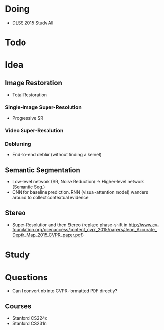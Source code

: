 # Doing
- DLSS 2015 Study All 

# Todo
# Idea
## Image Restoration
- Total Restoration 

### Single-Image Super-Resolution
- Progressive SR

### Video Super-Resolution

### Deblurring
- End-to-end deblur (without finding a kernel)

## Semantic Segmentation

- Low-level network (SR, Noise Reduction) -> Higher-level network (Semantic Seg.)
- CNN for baseline prediction. RNN (visual-attention model) wanders around to collect contextual evidence

## Stereo
- Super-Resolution and then Stereo (replace phase-shift in http://www.cv-foundation.org/openaccess/content_cvpr_2015/papers/Jeon_Accurate_Depth_Map_2015_CVPR_paper.pdf)

# Study

# Questions

- Can I convert nb into CVPR-formatted PDF directly?

## Courses

- Stanford CS224d
- Stanford CS231n

